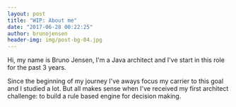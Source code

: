 ```yaml
---
layout: post
title: "WIP: About me"
date: "2017-06-28 00:22:25"
author: brunojensen
header-img: img/post-bg-04.jpg
---
```


<p>Hi, my name is Bruno Jensen, I'm a Java architect and I've start in this role for the past 3 years.</p>
<p>Since the beginning of my journey I've aways focus my carrier to this goal and I studied a lot. But all makes sense when I've received my first architect challenge: to build a rule based engine for decision making.</p>

